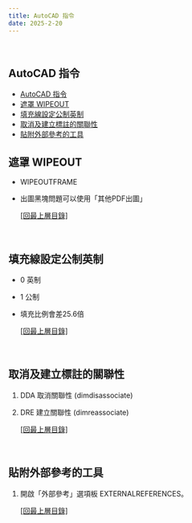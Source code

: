 ```yaml
---
title: AutoCAD 指令
date: 2025-2-20
---
```

<br />

## AutoCAD 指令
- [AutoCAD 指令](#autocad-指令)
- [遮罩 WIPEOUT](#遮罩-wipeout)
- [填充線設定公制英制](#填充線設定公制英制)
- [取消及建立標註的關聯性](#取消及建立標註的關聯性)
- [貼附外部參考的工具](#貼附外部參考的工具)

## 遮罩 WIPEOUT
* WIPEOUTFRAME
* 出圖黑塊問題可以使用「其他PDF出圖」

   [[回最上層目錄]](#top)
<br />

## 填充線設定公制英制
* 0 英制
* 1 公制
* 填充比例會差25.6倍

    [[回最上層目錄]](#top)
<br />

## 取消及建立標註的關聯性
1. DDA 取消關聯性 (dimdisassociate)
2. DRE 建立關聯性 (dimreassociate)

   [[回最上層目錄]](#top)
<br />

## 貼附外部參考的工具
1. 開啟「外部參考」選項板  EXTERNALREFERENCES。

   [[回最上層目錄]](#top)
<br /> 
